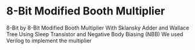 # 8-Bit Modified Booth Multiplier
8-Bit by 8-Bit Modified Booth Multiplier With Sklansky Adder and Wallace Tree Using Sleep Transistor and Negative Body Biasing (NBB)
We used Verilog to implement the multiplier
